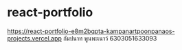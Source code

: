 # react-portfolio
https://react-portfolio-e8m2bqpta-kampanartpoonpanaos-projects.vercel.app
กัมปนาท พูนพะเนาว์ 6303051633093
